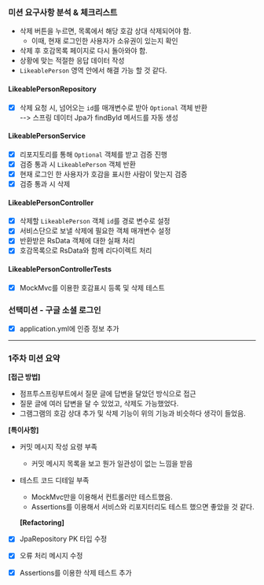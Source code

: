 ### 미션 요구사항 분석 & 체크리스트
- 삭제 버튼을 누르면, 목록에서 해당 호감 상대 삭제되어야 함.
  - 이때, 현재 로그인한 사용자가 소유권이 있는지 확인
- 삭제 후 호감목록 페이지로 다시 돌아와야 함.
- 상황에 맞는 적절한 응답 데이터 작성
- `LikeablePerson` 영역 안에서 해결 가능 할 것 같다.

#### LikeablePersonRepository
- [X]  삭제 요청 시, 넘어오는 `id`를 매개변수로 받아 `Optional` 객체 반환
  <br> -->  스프링 데이터 Jpa가 findById 메서드를 자동 생성

#### LikeablePersonService

- [X] 리포지토리를 통해 `Optional` 객체를 받고 검증 진행
- [X] 검증 통과 시 `LikeablePerson` 객체 반환
- [X] 현재 로그인 한 사용자가 호감을 표시한 사람이 맞는지 검증
- [X] 검증 통과 시 삭제

#### LikeablePersonController
- [X] 삭제할 `LikeablePerson` 객체 `id`를 경로 변수로 설정
- [X] 서비스단으로 보낼 삭제에 필요한 객체 매개변수 설정
- [X] 반환받은 RsData 객체에 대한 실패 처리
- [X] 호감목록으로 RsData와 함께 리다이렉트 처리

#### LikeablePersonControllerTests
- [X] MockMvc를 이용한 호감표시 등록 및 삭제 테스트


### 선택미션 - 구글 소셜 로그인
- [X] application.yml에 인증 정보 추가

---

### 1주차 미션 요약

**[접근 방법]**
- 점프투스프링부트에서 질문 글에 답변을 달았던 방식으로 접근<br>
- 질문 글에 여러 답변을 달 수 있었고, 삭제도 가능했었다. <br>
- 그램그램의 호감 상대 추가 및 삭제 기능이 위의 기능과 비슷하다 생각이 들었음.


**[특이사항]**

- 커밋 메시지 작성 요령 부족
  - 커밋 메시지 목록을 보고 뭔가 일관성이 없는 느낌을 받음
- 테스트 코드 디테일 부족
  - MockMvc만을 이용해서 컨트롤러만 테스트했음.
  - Assertions를 이용해서 서비스와 리포지터리도 테스트 했으면 좋았을 것 같다.
  
  
  **[Refactoring]** 
- [X] JpaRepository PK 타입 수정
- [X] 오류 처리 메시지 수정
- [X] Assertions를 이용한 삭제 테스트 추가

  


